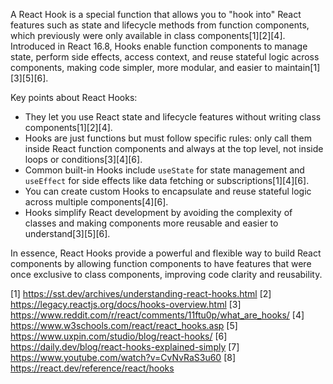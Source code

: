 A React Hook is a special function that allows you to "hook into" React features such as state and lifecycle methods from
function components, which previously were only available in class components[1][2][4]. Introduced in React 16.8, Hooks
enable function components to manage state, perform side effects, access context, and reuse stateful logic across components,
making code simpler, more modular, and easier to maintain[1][3][5][6].

Key points about React Hooks:

- They let you use React state and lifecycle features without writing class components[1][2][4].
- Hooks are just functions but must follow specific rules: only call them inside React function components and always at the
  top level, not inside loops or conditions[3][4][6].
- Common built-in Hooks include `useState` for state management and `useEffect` for side effects like data fetching or
  subscriptions[1][4][6].
- You can create custom Hooks to encapsulate and reuse stateful logic across multiple components[4][6].
- Hooks simplify React development by avoiding the complexity of classes and making components more reusable and easier to
  understand[3][5][6].

In essence, React Hooks provide a powerful and flexible way to build React components by allowing function components to have
features that were once exclusive to class components, improving code clarity and reusability.

[1] https://sst.dev/archives/understanding-react-hooks.html [2] https://legacy.reactjs.org/docs/hooks-overview.html [3]
https://www.reddit.com/r/react/comments/11ftu0p/what_are_hooks/ [4] https://www.w3schools.com/react/react_hooks.asp [5]
https://www.uxpin.com/studio/blog/react-hooks/ [6] https://daily.dev/blog/react-hooks-explained-simply [7]
https://www.youtube.com/watch?v=CvNvRaS3u60 [8] https://react.dev/reference/react/hooks

